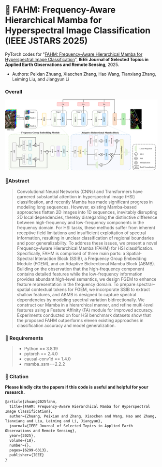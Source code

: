 # 📖 FAHM: Frequency-Aware Hierarchical Mamba for Hyperspectral Image Classification (IEEE JSTARS 2025)

PyTorch codes for "[FAHM: Frequency-Aware Hierarchical Mamba for Hyperspectral Image Classification](https://ieeexplore.ieee.org/document/10877784)", **IEEE Journal of Selected Topics in Applied Earth Observations and Remote Sensing**, 2025.

- Authors: Peixian Zhuang, Xiaochen Zhang, Hao Wang, Tianxiang Zhang, Leiming Liu, and Jiangyun Li

### Overall
<div align=center>
<img src="asset/framework.png" width="700px">
</div>

### 🌱Abstract
>Convolutional Neural Networks (CNNs) and Transformers have garnered substantial attention in hyperspectral image (HSI) classification, and recently Mamba has made significant progress in modeling long sequences. However, existing Mamba-based approaches flatten 2D images into 1D sequences, inevitably disrupting 2D local dependencies, thereby disregarding the distinctive difference between high-frequency and low-frequency components in the frequency domain. For HSI tasks, these methods suffer from inherent receptive field limitations and insufficient exploitation of spectral information, resulting in unclear classification of regional boundaries and poor generalizability. To address these issues, we present a novel Frequency-Aware Hierarchical Mamba (FAHM) for HSI classification. Specifically, FAHM is comprised of three main parts: a Spatial-Spectral Interaction Block (SSIB), a Frequency Group Embedding Module (FGEM), and an Adaptive Bidirectional Mamba Block (ABMB). Building on the observation that the high-frequency component contains detailed features while the low-frequency information provides abundant high-level semantics, we design FGEM to enhance feature representation in the frequency domain. To prepare spectral–spatial contextual tokens for FGEM, we incorporate SSIB to extract shallow features, and ABMB is designed to capture spectral dependencies by modeling spectral variation bidirectionally. We construct our Mamba in a hierarchical manner, and refine multi-level features using a Feature Affinity (FA) module for improved accuracy. Experiments conducted on four HSI benchmark datasets show that the proposed FAHM outperforms eleven existing approaches in classification accuracy and model generalization.

### 📃 Requirements
>* Python == 3.8.19
>* pytorch == 2.4.0
>* causal-conv1d == 1.4.0
>* mamba_ssm==2.2.2

### 🥰 Citation	

**Please kindly cite the papers if this code is useful and helpful for your research.**
```
@article{zhuang2025fahm,
  title={FAHM: Frequency-Aware Hierarchical Mamba for Hyperspectral Image Classification},
  author={Zhuang, Peixian and Zhang, Xiaochen and Wang, Hao and Zhang, Tianxiang and Liu, Leiming and Li, Jiangyun},
  journal={IEEE Journal of Selected Topics in Applied Earth Observations and Remote Sensing},
  year={2025},
  volume={18},
  number={},
  pages={6299-6313},
  publisher={IEEE}
}
```
